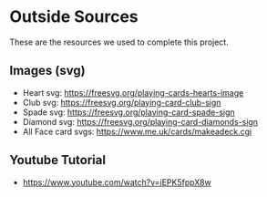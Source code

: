 # Outside Sources
These are the resources we used to complete this project.

## Images (svg)
- Heart svg: https://freesvg.org/playing-cards-hearts-image
- Club svg: https://freesvg.org/playing-card-club-sign
- Spade svg: https://freesvg.org/playing-card-spade-sign
- Diamond svg: https://freesvg.org/playing-card-diamonds-sign
- All Face card svgs: https://www.me.uk/cards/makeadeck.cgi 

## Youtube Tutorial
- https://www.youtube.com/watch?v=iEPK5fppX8w 